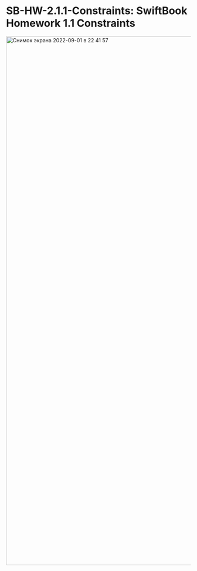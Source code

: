 # SB-HW-2.1.1-Constraints: SwiftBook Homework 1.1 Constraints
<img width="1440" alt="Снимок экрана 2022-09-01 в 22 41 57" src="https://user-images.githubusercontent.com/112563277/188313818-f5f4794f-3678-4df9-b5dc-3b7d2cb77254.png">
